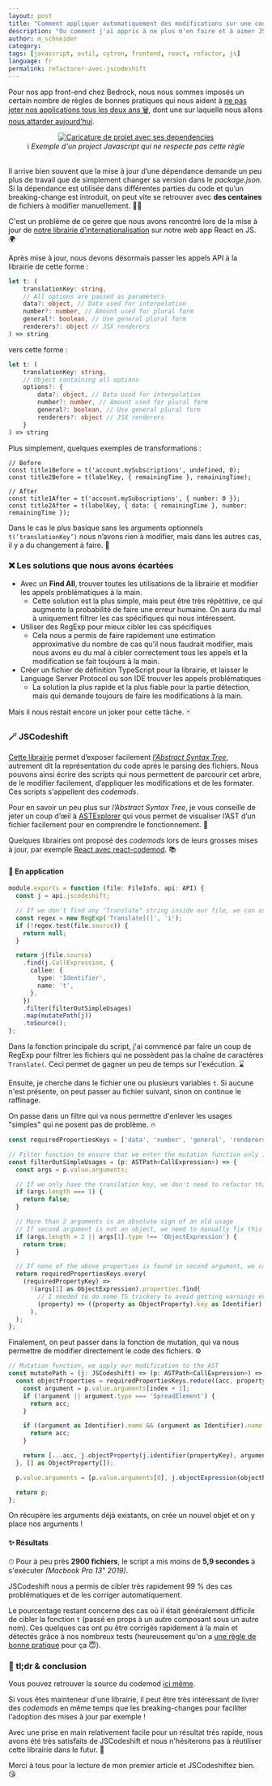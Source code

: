 ```yaml
---
layout: post
title: "Comment appliquer automatiquement des modifications sur une codebase JS 🤖"
description: "Ou comment j'ai appris à ne plus m'en faire et à aimer JSCodeshift"
author: m_schneider
category:
tags: [javascript, outil, cytron, frontend, react, refactor, js]
language: fr
permalink: refactorer-avec-jscodeshift
---
```


Pour nos app front-end chez Bedrock, nous nous sommes imposés un certain nombre de règles de bonnes pratiques qui nous aident à [ne pas jeter nos applications tous les deux ans 🗑](/2021/09/01/bonnes-pratiques-web), dont une sur laquelle nous allons [nous attarder aujourd’hui](/2021/09/01/bonnes-pratiques-web.html#limiter-surveiller-et-mettre-%C3%A0-jour-ses-d%C3%A9pendances).

<center>
<a href="https://www.monkeyuser.com/2018/implementation/"><img src="/images/posts/refactorer-avec-jscodeshift/102-implementation.png" alt="Caricature de projet avec ses dependencies"/></a>
<br/>
ℹ️ <em>Exemple d'un project Javascript qui ne respecte pas cette règle</em>
</center> <br/>

Il arrive bien souvent que la mise à jour d’une dépendance demande un peu plus de travail que de simplement changer sa version dans le *package.json*.
Si la dépendance est utilisée dans différentes parties du code et qu’un breaking-change est introduit, on peut vite se retrouver avec **des centaines** de fichiers à modifier manuellement. 🚣‍♀️

C'est un problème de ce genre que nous avons rencontré lors de la mise à jour de [notre librairie d’internationalisation](https://github.com/BedrockStreaming/i18n-tools) sur notre web app React en JS. 🌍

Après mise à jour, nous devons désormais passer les appels API à la librairie de cette forme :
```typescript
let t: (
    translationKey: string,
    // All options are passed as parameters
    data?: object, // Data used for interpolation
    number?: number, // Amount used for plural form
    general?: boolean, // Use general plural form
    renderers?: object // JSX renderers
) => string
```
vers cette forme :


```typescript
let t: (
    translationKey: string,
    // Object containing all options
    options?: {
        data?: object, // Data used for interpolation
        number?: number, // Amount used for plural form
        general?: boolean, // Use general plural form
        renderers?: object // JSX renderers
    }
) => string
```

Plus simplement, quelques exemples de transformations :
```tsx
// Before
const title1Before = t('account.mySubscriptions', undefined, 0);
const title2Before = t(labelKey, { remainingTime }, remainingTime);

// After
const title1After = t('account.mySubscriptions', { number: 0 });
const title2After = t(labelKey, { data: { remainingTime }, number: remainingTime });
```


Dans le cas le plus basique sans les arguments optionnels `t(‘translationKey’)` nous n’avons rien à modifier, mais dans les autres cas, il y a du changement à faire. 🧹

### ❌ Les solutions que nous avons écartées

- Avec un **Find All**, trouver toutes les utilisations de la librairie et modifier les appels problématiques à la main.
  - Cette solution est la plus simple, mais peut être très répétitive, ce qui augmente la probabilité de faire une erreur humaine. On aura du mal à uniquement filtrer les cas spécifiques qui nous intéressent.
- Utiliser des RegExp pour mieux cibler les cas spécifiques
  - Cela nous a permis de faire rapidement une estimation approximative du nombre de cas qu’il nous faudrait modifier, mais nous avons eu du mal à cibler correctement tous les appels et la modification se fait toujours à la main.
- Créer un fichier de définition TypeScript pour la librairie, et laisser le Language Server Protocol ou son IDE trouver les appels problématiques
  - La solution la plus rapide et la plus fiable pour la partie détection, mais qui demande toujours de faire les modifications à la main.

Mais il nous restait encore un joker pour cette tâche. 🃏

### 🪄 JSCodeshift

[Cette librairie](https://github.com/facebook/jscodeshift) permet d’exposer facilement [*l’Abstract Syntax Tree*](https://fr.wikipedia.org/wiki/Arbre_de_la_syntaxe_abstraite), autrement dit la représentation du code après le parsing des fichiers.
Nous pouvons ainsi écrire des scripts qui nous permettent de parcourir cet arbre, de le modifier facilement, d’appliquer les modifications et de les formater.
Ces scripts s'appellent des _codemods_.

Pour en savoir un peu plus sur *l’Abstract Syntax Tree*, je vous conseille de jeter un coup d’œil à [ASTExplorer](https://astexplorer.net/) qui vous permet de visualiser l’AST d’un fichier facilement pour en comprendre le fonctionnement. 🌳

Quelques librairies ont proposé des _codemods_ lors de leurs grosses mises à jour, par exemple [React avec react-codemod](https://github.com/reactjs/react-codemod). 📚

#### 💪 En application

```typescript
module.exports = function (file: FileInfo, api: API) {
  const j = api.jscodeshift;

  // If we don't find any "Translate" string inside our file, we can assume that it's safe to skip it
  const regex = new RegExp('Translate[(]', 'i');
  if (!regex.test(file.source)) {
    return null;
  }

  return j(file.source)
    .find(j.CallExpression, {
      callee: {
        type: 'Identifier',
        name: 't',
      },
    })
    .filter(filterOutSimpleUsages)
    .map(mutatePath(j))
    .toSource();
};
```

Dans la fonction principale du script, j'ai commencé par faire un coup de RegExp pour filtrer les fichiers qui ne possèdent pas la chaîne de caractères `Translate(`.
Ceci permet de gagner un peu de temps sur l'exécution. ⌛️

Ensuite, je cherche dans le fichier une ou plusieurs variables `t`. Si aucune n'est présente, on peut passer au fichier suivant, sinon on continue le raffinage.

On passe dans un filtre qui va nous permettre d'enlever les usages "simples" qui ne posent pas de problème. 🔥 

```typescript
const requiredPropertiesKeys = ['data', 'number', 'general', 'renderers'] as const;

// Filter function to ensure that we enter the mutation function only if needed
const filterOutSimpleUsages = (p: ASTPath<CallExpression>) => {
  const args = p.value.arguments;

  // If we only have the translation key, we don't need to refactor this usage
  if (args.length === 1) {
    return false;
  }

  // More than 2 arguments is an absolute sign of an old usage
  // If second argument is not an object, we need to manually fix this case
  if (args.length > 2 || args[1].type !== 'ObjectExpression') {
    return true;
  }

  // If none of the above properties is found in second argument, we can say that this is an old usage
  return requiredPropertiesKeys.every(
    (requiredPropertyKey) =>
      !(args[1] as ObjectExpression).properties.find(
        // I needed to do some TS trickery to avoid getting warnings everywhere, sorry for that
        (property) => ((property as ObjectProperty).key as Identifier).name === requiredPropertyKey,
      ),
  );
};
```

Finalement, on peut passer dans la fonction de mutation, qui va nous permettre de modifier directement le code des fichiers. ⚙️  

```typescript
// Mutation function, we apply our modification to the AST
const mutatePath = (j: JSCodeshift) => (p: ASTPath<CallExpression>) => {
  const objectProperties = requiredPropertiesKeys.reduce((acc, propertyKey, index) => {
    const argument = p.value.arguments[index + 1];
    if (!argument || argument.type === 'SpreadElement') {
      return acc;
    }

    if ((argument as Identifier).name && (argument as Identifier).name === 'undefined') {
      return acc;
    }

    return [...acc, j.objectProperty(j.identifier(propertyKey), argument)];
  }, [] as ObjectProperty[]);

  p.value.arguments = [p.value.arguments[0], j.objectExpression(objectProperties)];

  return p;
};
```

On récupère les arguments déjà existants, on crée un nouvel objet et on y place nos arguments !

#### ✨ Résultats

⏱ Pour à peu près **2900 fichiers**, le script a mis moins de **5,9 secondes** à s'exécuter _(Macbook Pro 13" 2019)_.

JSCodeshift nous a permis de cibler très rapidement 99 % des cas problématiques et de les corriger automatiquement.

Le pourcentage restant concerne des cas où il était généralement difficile de cibler la fonction `t` (passé en props à un autre composant sous un autre nom). Ces quelques cas ont pu être corrigés rapidement à la main et détectés grâce à nos nombreux tests (heureusement qu'on a [une règle de bonne pratique](/2021/09/01/bonnes-pratiques-web#tester-tester-tester) pour ça 😇).

### 🏃 tl;dr & conclusion

Vous pouvez retrouver la source du codemod [ici même](https://gist.github.com/martinschneider01/40e0f340cf2ed549a875e8de00475b97).

Si vous êtes mainteneur d'une librairie, il peut être très intéressant de livrer des _codemods_ en même temps que les breaking-changes pour faciliter l'adoption des mises à jour par exemple !

Avec une prise en main relativement facile pour un résultat très rapide, nous avons été très satisfaits de JSCodeshift et nous n'hésiterons pas à réutiliser cette librairie dans le futur. 👊

Merci à tous pour la lecture de mon premier article et JSCodeshiftez bien. 😘
